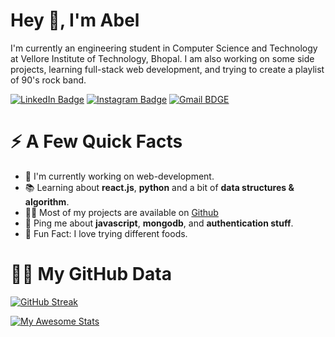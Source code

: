 # Hey 👋, I'm Abel

I'm currently an engineering student in Computer Science and Technology at Vellore Institute of Technology, Bhopal. I am also working on some side projects, learning full-stack web development, and trying to create a playlist of 90's rock band.

[![LinkedIn Badge](https://img.shields.io/badge/LinkedIn-0077B5?style=for-the-badge&logo=linkedin&logoColor=white)](https://www.linkedin.com/in/abelparayil/) [![Instagram Badge](https://img.shields.io/badge/Instagram-E4405F?style=for-the-badge&logo=instagram&logoColor=white)](https://www.instagram.com/abelparayil) [![Gmail BDGE](https://img.shields.io/badge/Gmail-D14836?style=for-the-badge&logo=gmail&logoColor=white)](https://mail.google.com/mail/?view=cm&fs=1&to=abelparayilabraham@gmail.com)


# ⚡ A Few Quick Facts

- 🧐 I'm currently working on web-development.
- 📚 Learning about **react.js**, **python** and a bit of **data structures & algorithm**.
- 👨‍💻 Most of my projects are available on [Github](https://www.github.com/abelparayil)
- 💬 Ping me about **javascript**, **mongodb**, and **authentication stuff**.
- 🍕 Fun Fact: I love trying different foods.







# 🦸‍♂️ My GitHub Data
[![GitHub Streak](https://github-readme-streak-stats.herokuapp.com/?user=abelparayil&theme=default)](https://git.io/streak-stats)

[![My Awesome Stats](https://awesome-github-stats.azurewebsites.net/user-stats/abelparayil)](https://git.io/awesome-stats-card)





